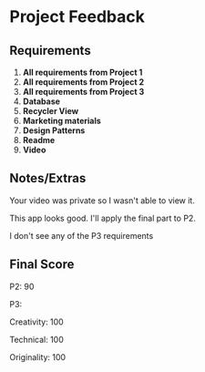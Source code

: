 # Project Feedback

## Requirements

1. **All requirements from Project 1**
2. **All requirements from Project 2**
3. **All requirements from Project 3**
4. **Database**
5. **Recycler View**
6. **Marketing materials**
7. **Design Patterns**
8. **Readme**
9. **Video**




## Notes/Extras

Your video was private so I wasn't able to view it.

This app looks good. I'll apply the final part to P2.

I don't see any of the P3 requirements



## Final Score

P2: 90

P3:

Creativity: 100

Technical: 100

Originality: 100